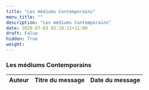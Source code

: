 ```yaml
---
title: "Les médiums Contemporains"
menu_title: ""
description: "Les médiums Contemporains"
date: 2020-07-03 02:18:11+11:00
draft: False
hidden: True
weight:
---
```

### Les médiums Contemporains


**Auteur** | **Titre du message** | **Date du message**  
---|---|---

